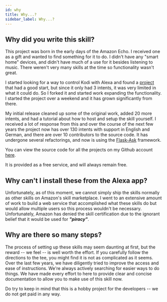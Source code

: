```yaml
---
id: why
title: Why...?
sidebar_label: Why...?
---
```


## Why did you write this skill?
This project was born in the early days of the Amazon Echo. I received one as a gift and wanted to find something for it to do. I didn't have any "smart home" devices, and didn't have much of a use for it besides listening to music. There weren't very many skills at the time so functionality wasn't great.

I started looking for a way to control Kodi with Alexa and found a [project](https://github.com/makermusings/echo_kodi/) that had a good start, but since it only had 3 intents, it was very limited in what it could do. So I forked it and started work expanding the functionality. I started the project over a weekend and it has grown significantly from there.
      
My initial release cleaned up some of the original work, added 20 more intents, and had a tutorial about how to host and setup the skill yourself. I received a lot of response from this and over the course of the next few years the project now has over 130 intents with support in English and German, and there are over 10 contributors to the source code. It has undergone several refactorings, and now is using the [Flask-Ask](https://github.com/johnwheeler/flask-ask) framework.
      
You can view the source code for all the projects on my Github account [here](https://github.com/m0ngr31). 

It is provided as a free service, and will always remain free.

## Why can't I install these from the Alexa app?
Unfortunately, as of this moment, we cannot simply ship the skills normally as other skills on Amazon's skill marketplace. I went to an extensive amount of work to build a web service that accomplished what these skills do but would allow multiple users so this process wouldn't be necessary. Unfortunately, Amazon has denied the skill certification due to the ignorant belief that it would be used for ***"piracy"***.

## Why are there so many steps?
The process of setting up these skills may seem daunting at first, but the reward -- we feel -- is well worth the effort.  If you carefully follow the directions to the tee, you might find it is not as complicated as it seems. Over the last few years, we have diligently tried to improve the access and ease of instructions. We're always actively searching for easier ways to do things. We have made every effort to here to provide clear and concise documentation to allow you to make use of this skill now.

Do try to keep in mind that this is a hobby project for the developers -- we do not get paid in any way.